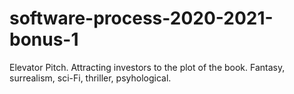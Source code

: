 # software-process-2020-2021-bonus-1
Elevator Pitch. Attracting investors to the plot of the book.
Fantasy, surrealism, sci-Fi, thriller, psyhological.
